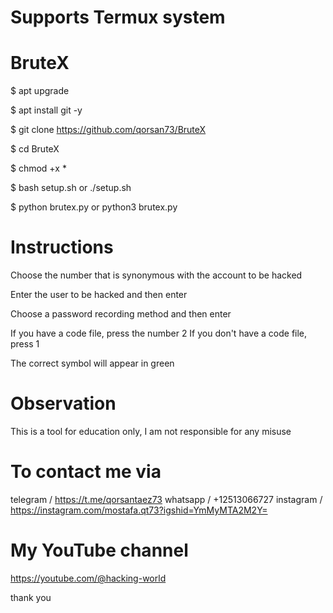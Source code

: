 # Supports Termux system

# BruteX

$ apt upgrade

$ apt install git -y

$ git clone https://github.com/qorsan73/BruteX

$ cd BruteX

$ chmod +x *

$ bash setup.sh or ./setup.sh

$ python brutex.py or python3 brutex.py

# Instructions

Choose the number that is synonymous with the account to be hacked

Enter the user to be hacked and then enter

Choose a password recording method and then enter

If you have a code file, press the number 2 
If you don't have a code file, press 1 

The correct symbol will appear in green

# Observation
This is a tool for education only, I am not responsible for any misuse

# To contact me via
telegram / https://t.me/qorsantaez73
whatsapp / +12513066727
instagram / https://instagram.com/mostafa.qt73?igshid=YmMyMTA2M2Y=

# My YouTube channel

https://youtube.com/@hacking-world

thank you
